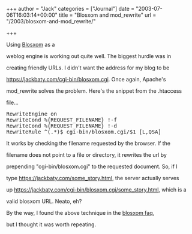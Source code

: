 +++
author = "Jack"
categories = ["Journal"]
date = "2003-07-06T16:03:14+00:00"
title = "Blosxom and mod_rewrite"
url = "/2003/blosxom-and-mod_rewrite/"

+++

Using [Blosxom][1] as a

weblog engine is working out quite well. The biggest hurdle was in
  

  
creating friendly URLs. I didn't want the address for my blog to be
  

  
<https://jackbaty.com/cgi-bin/blosxom.cgi>. Once again, Apache's
  

  
mod_rewrite solves the problem. Here's the snippet from the .htaccess

file&#8230;

<pre>RewriteEngine on
RewriteCond %{REQUEST_FILENAME} !-f
RewriteCond %{REQUEST_FILENAME} !-d
RewriteRule ^(.*)$ cgi-bin/blosxom.cgi/$1 [L,QSA]
</pre>

It works by checking the filename requested by the browser. If the
  

  
filename does not point to a file or directory, it rewrites the url by

prepending "cgi-bin/blosxom.cgi" to the requested document. So, if I
  

  
type <https://jackbaty.com/some_story.html>, the server actually serves
  

  
up <https://jackbaty.com/cgi-bin/blosxom.cgi/some_story.html>, which is a

valid blosxom URL. Neato, eh?

By the way, I found the above technique in the [blosxom faq][2],

but I thought it was worth repeating.

 [1]: http://www.raelity.org/apps/blosxom/
 [2]: //www.raelity.org/apps/blosxom/faq.shtml"